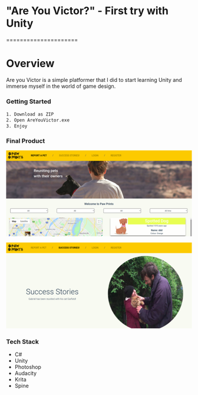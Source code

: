 # "Are You Victor?" - First try with Unity
=====================

# Overview

Are you Victor is a simple platformer that I did to start learning Unity and immerse myself in the world of game design.

### Getting Started

```
1. Download as ZIP
2. Open AreYouVictor.exe
3. Enjoy
```

### Final Product

!["Screenshot of Menu"](https://github.com/victor-h-huynh/PawPrints/blob/master/PawPrintsLand.png?raw=true)

!["Screenshot of Game"](https://github.com/victor-h-huynh/PawPrints/blob/master/PawPrintsSuccess.png?raw=true)


### Tech Stack
* C#
* Unity
* Photoshop
* Audacity
* Krita
* Spine
